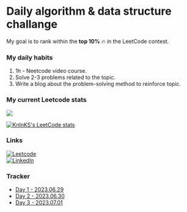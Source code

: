 # Daily algorithm & data structure challange

My goal is to rank within the **top 10%** :fire: in the LeetCode contest.


### My daily habits
1. 1h - Neetcode video course.
2. Solve 2-3 problems related to the topic.
3. Write a blog about the problem-solving method to reinforce topic.

### My current Leetcode stats
![](https://badges.peiyuan.ch/leetcode/sorry_but_im_monster/ranking)

[![KnlnKS's LeetCode stats](https://leetcode-stats-six.vercel.app/api?username=sorry_but_im_monster&theme=dark)](https://leetcode.com/sorry_but_im_monster/)
   

### Links
[![Leetcode](https://img.shields.io/badge/-LeetCode-FFA116?style=for-the-badge&logo=LeetCode&logoColor=black)](https://leetcode.com/sorry_but_im_monster/) <br>
[![LinkedIn](https://img.shields.io/badge/LinkedIn-0077B5?style=for-the-badge&logo=linkedin&logoColor=white)](https://www.linkedin.com/in/alisherka7/) 


### Tracker
* <a href="https://github.com/Alisherka7/daily_challange_algorithm/tree/main/challenge/day1">Day 1 - 2023.06.29</a>
* <a href="https://github.com/Alisherka7/daily_challange_algorithm/tree/main/challenge/day2">Day 2 - 2023.06.30</a>
* <a href="https://github.com/Alisherka7/daily_challange_algorithm/tree/main/challenge/day3">Day 3 - 2023.07.01</a>
